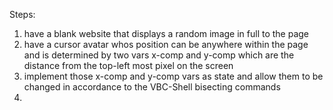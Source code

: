 Steps:

1) have a blank website that displays a random image in full to the page
2) have a cursor avatar whos position can be anywhere within the page and is determined by two vars x-comp and y-comp which are the distance from the top-left most pixel on the screen
3) implement those x-comp and y-comp vars as state and allow them to be changed in accordance to the VBC-Shell bisecting commands
4) 